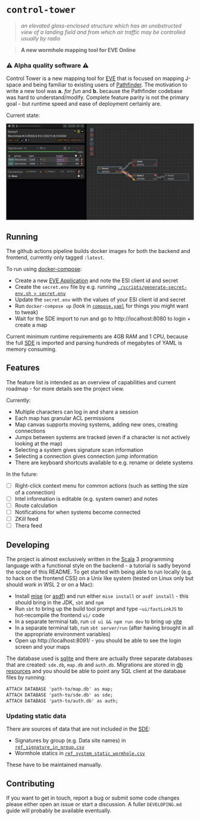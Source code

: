 # `control-tower`

> _an elevated glass-enclosed structure which has an unobstructed view of a landing field and from which air traffic 
> may be controlled usually by radio_

> **A new wormhole mapping tool for EVE Online**

### ⚠ Alpha quality software ⚠

Control Tower is a new mapping tool for [EVE][eve-online] that is focused on mapping J-space and being familiar to 
existing users of [Pathfinder][pathfinder]. The motivation to write a new tool was **a.** _for fun_ and **b.** because 
the Pathfinder codebase was hard to understand/modify. Complete feature parity is not the primary goal - but runtime 
speed and ease of deployment certainly are.

Current state:

![Image of map view pre 0.1](./screenshots/map_pre_0.1_demo.png)

## Running

The github actions pipeline builds docker images for both the backend and frontend, currently only tagged `:latest`.

To run using [docker-compose]:

* Create a new [EVE Application][eve-online-developer-applications] and note the ESI client id and secret
* Create the `secret.env` file by e.g. running [`./scripts/generate-secret-env.sh > secret.env`](./scripts/generate-secret-env.sh)
* Update the `secret.env` with the values of your ESI client id and secret
* Run `docker-compose up` (look in [`compose.yaml`](./compose.yaml) for things you might want to tweak)
* Wait for the SDE import to run and go to http://localhost:8080 to login + create a map

Current minimum runtime requirements are 4GB RAM and 1 CPU, because the full [SDE][eve-online-sde] is imported and 
parsing hundreds of megabytes of YAML is memory consuming.

## Features

The feature list is intended as an overview of capabilities and current roadmap - for more details see the project view.

Currently:

* Multiple characters can log in and share a session
* Each map has granular ACL permissions
* Map canvas supports moving systems, adding new ones, creating connections
* Jumps between systems are tracked (even if a character is not actively looking at the map)
* Selecting a system gives signature scan information
* Selecting a connection gives connection jump information
* There are keyboard shortcuts available to e.g. rename or delete systems

In the future:

* [ ] Right-click context menu for common actions (such as setting the size of a connection)
* [ ] Intel information is editable (e.g. system owner) and notes
* [ ] Route calculation
* [ ] Notifications for when systems become connected
* [ ] ZKill feed
* [ ] Thera feed

## Developing

The project is almost exclusively written in the [Scala][scala-lang] 3 programming language with a functional style on 
the backend - a tutorial is sadly beyond the scope of this README. To get started with being able to run locally (e.g. 
to hack on the frontend CSS) on a Unix like system (tested on Linux only but should work in WSL 2 or on a Mac):

* Install [mise] (or [asdf]) and run either `mise install` or `asdf install` - this should bring in the JDK, `sbt` and `npm`
* Run `sbt` to bring up the build tool prompt and type `~ui/fastLinkJS` to hot-recompile the frontend `ui/` code
* In a separate terminal tab, run `cd ui && npm run dev` to bring up [vite]
* In a separate terminal tab, run `sbt server/run` (after having brought in all the appropriate environment variables)
* Open up http://localhost:8091/ - you should be able to see the login screen and your maps

The database used is [sqlite] and there are actually three separate databases that are created: `sde.db`, `map.db` and
`auth.db`. Migrations are stored in [db resources](./db/src/main/resources) and you should be able to point any SQL 
client at the database files by running:

```sqlite
ATTACH DATABASE 'path-to/map.db' as map; 
ATTACH DATABASE 'path-to/sde.db' as sde; 
ATTACH DATABASE 'path-to/auth.db' as auth;
```

### Updating static data

There are sources of data that are not included in the [SDE][eve-online-sde]:

* Signatures by group (e.g. Data site names) in [`ref_signature_in_group.csv`](./db/src/main/resources/map/reference/ref_signature_in_group.csv)
* Wormhole statics in [`ref_system_static_wormhole.csv`](./db/src/main/resources/map/reference/ref_system_static_wormhole.csv)

These have to be maintained manually.

## Contributing

If you want to get in touch, report a bug or submit some code changes please either open an issue or start a discussion.
A fuller `DEVELOPING.md` guide will probably be available eventually.

[asdf]: https://github.com/asdf-vm/asdf
[docker-compose]: https://docs.docker.com/compose/
[eve-online]: https://www.eveonline.com/
[eve-online-developer-applications]: https://developers.eveonline.com/applications
[eve-online-sde]: https://docs.esi.evetech.net/docs/sde_introduction.html
[mise]: https://github.com/jdx/mise
[pathfinder]: https://github.com/goryn-clade/pathfinder
[scala-lang]: https://scala-lang.org/
[sqlite]: https://www.sqlite.org/index.html
[vite]: https://vitejs.dev/
